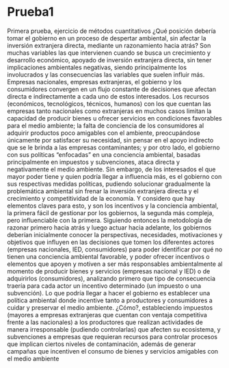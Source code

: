 # Prueba1
Primera prueba, ejercicio de métodos cuantitativos 
¿Qué posición debería tomar el gobierno en un proceso de despertar ambiental, sin afectar la inversión extranjera directa, mediante un razonamiento hacia atrás?
Son muchas variables las que intervienen cuando se busca un crecimiento y desarrollo económico, apoyado de inversión extranjera directa, sin tener implicaciones ambientales negativas, siendo principalmente los involucrados y las consecuencias las variables que suelen influir más. Empresas nacionales, empresas extranjeras, el gobierno y los consumidores convergen en un flujo constante de decisiones que afectan directa e indirectamente a cada uno de estos interesados. Los recursos (económicos, tecnológicos, técnicos, humanos) con los que cuentan las empresas tanto nacionales como extranjeras en muchos casos limitan la capacidad de producir bienes u ofrecer servicios en condiciones favorables para el medio ambiente; la falta de conciencia de los consumidores al adquirir productos poco amigables con el ambiente, preocupándose únicamente por satisfacer su necesidad, sin pensar en el apoyo indirecto que se le brinda a las empresas contaminantes; y por otro lado, el gobierno con sus políticas “enfocadas” en una conciencia ambiental, basadas principalmente en impuestos y subvenciones, ataca directa y negativamente el medio ambiente. 
Sin embargo, de los interesados el que mayor poder tiene y quien podría llegar a influencia más, es el gobierno con sus respectivas medidas políticas, pudiendo solucionar gradualmente la problemática ambiental sin frenar la inversión extranjera directa y el crecimiento y competitividad de la economía. Y considero que hay elementos claves para esto, y son los incentivos y la conciencia ambiental, la primera fácil de gestionar por los gobiernos, la segunda más compleja, pero influenciable con la primera. Siguiendo entonces la metodología de razonar primero hacia atrás y luego actuar hacia adelante, los gobiernos deberían inicialmente conocer la perspectivas, necesidades, motivaciones y objetivos que influyen en las decisiones que tomen los diferentes actores (empresas nacionales, IED, consumidores) para poder identificar por qué no tienen una conciencia ambiental favorable, y poder ofrecer incentivos o elementos que apoyen y motiven a ser más responsables ambientalmente al momento de producir bienes y servicios (empresas nacional y IED) o de adquirirlos (consumidores), analizando primero que tipo de consecuencia traería para cada actor un incentivo determinado (un impuesto o una subvención). 
Lo que podría llegar a hacer el gobierno es establecer una política ambiental donde incentive tanto a productores y consumidores a cuidar y preservar el medio ambiente. ¿Cómo?, estableciendo impuestos (mayores a empresas extranjeras que cuentan con ventaja competitiva frente a las nacionales) a los productores que realizan actividades de manera irresponsable (pudiendo controlarlas) que afecten su ecosistema, y subvenciones a empresas que requieran recursos para controlar procesos que implican ciertos niveles de contaminación, además de generar campañas que incentiven el consumo de bienes y servicios amigables con el medio ambiente
